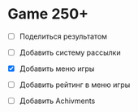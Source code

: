 # Game 250+

* [ ] Поделиться результатом
* [ ] Добавить систему рассылки

* [x] Добавить меню игры
* [ ] Добавить рейтинг в меню игры
* [ ] Добавить Achivments
